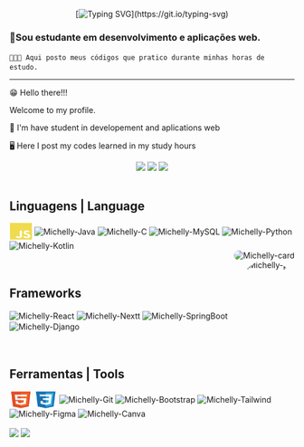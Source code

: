 <div align="center">
    
[![Typing SVG](https://readme-typing-svg.herokuapp.com?font=nunito&color=E0AAFF&background=FFFFFF00&center=true&multiline=true&width=500&height=60&lines=Ol%C3%A1+voc%C3%AA+%3C3;Seja+bem-vind%40+ao+meu+perfil!)](https://git.io/typing-svg)
</div>   

<div>
    
### 🚀Sou estudante em desenvolvimento e aplicações web.
`👩🏽‍💻 Aqui posto meus códigos que pratico durante minhas horas de estudo.`

<hr>

😁 Hello there!!!

Welcome to my profile.

📙 I'm have student in developement and aplications web

🖥️ Here I post my codes learned in my study hours

</div>
<div align="center">
   <img height="180em" src="https://github-readme-stats.vercel.app/api/top-langs/?username=michellynonatto&layout=compact&langs_count=7&theme=synthwave&hide=jupyter+notebook"/>
  <img height="180em" src="https://github-readme-streak-stats.herokuapp.com/?user=michellynonatto&theme=synthwave&hide_border=false">
  <img height="180em" src="https://github-readme-stats.vercel.app/api?username=michellynonatto&show_icons=true&theme=synthwave&include_all_commits=true"/>
  </a>
</div>

</div>
<div style="display: inline_block"><br>
  <h2>Linguagens | Language</h2>
  <img align="center" title="JavaScript" alt="Michelly-JavaScript" height="30" width="40" src="https://raw.githubusercontent.com/devicons/devicon/master/icons/javascript/javascript-plain.svg">
  <img align="center" title="Java" alt="Michelly-Java" height="30" width="40" src="https://cdn.jsdelivr.net/gh/devicons/devicon/icons/java/java-original.svg" />
  <img align="center" title="C" alt="Michelly-C" height="30" width="40" src="https://cdn.jsdelivr.net/gh/devicons/devicon/icons/c/c-original.svg" />
  <img align="center" title="MySQL" alt="Michelly-MySQL" height="30" width="40" src="https://cdn.jsdelivr.net/gh/devicons/devicon/icons/mysql/mysql-original.svg" />
  <img  align="center" title="Python" alt="Michelly-Python" height="30" width="40" src="https://cdn.jsdelivr.net/gh/devicons/devicon/icons/python/python-original.svg" />
    <img align="center" title="Kotlin" alt="Michelly-Kotlin" height="30" width="40" src="https://cdn.jsdelivr.net/gh/devicons/devicon/icons/kotlin/kotlin-original.svg" />
  </div>
<img align="right" alt="Michelly-card" style="border-radius:50px;" src="https://komarev.com/ghpvc/?username=michellynonatto&label=Visualizações&color=blueviolet&style=flat-square">  
<br>
<img align="right" alt="Michelly-pic" height="180" style="border-radius:50px;" src="https://github.com/MichellyNonatto/MichellyNonatto/assets/101263547/2ae0be79-3055-4b81-ad3c-7d3cf3ffe072">


<div styele="display:inline_block;"><br>
    <h2>Frameworks</h2>
   <img align="center" title="React" alt="Michelly-React" height="30" width="40" src="https://cdn.jsdelivr.net/gh/devicons/devicon/icons/react/react-original.svg" />
    <img align="center" title="Next" alt="Michelly-Nextt" height="30" width="40" src="https://cdn.jsdelivr.net/gh/devicons/devicon/icons/nextjs/nextjs-original.svg" />
   <img align="center" title="Spring Boot" alt="Michelly-SpringBoot" height="30" width="40" src="https://cdn.jsdelivr.net/gh/devicons/devicon/icons/spring/spring-original.svg" />
  <img  align="center" title="Django" alt="Michelly-Django" height="30" width="40" src="https://cdn.jsdelivr.net/gh/devicons/devicon/icons/django/django-plain.svg" />
 </div>
 <br>
  <div styele="display:inline_block;"><br>
    <h2>Ferramentas | Tools</h2>
    <img align="center" title="HTML" alt="Michelly-HTML" height="30" width="40" src="https://raw.githubusercontent.com/devicons/devicon/master/icons/html5/html5-original.svg">
  <img align="center" title="CSS" alt="Michelly-CSS" height="30" width="40" src="https://raw.githubusercontent.com/devicons/devicon/master/icons/css3/css3-original.svg">
  <img align="center" title="Git" alt="Michelly-Git" height="30" width="40" src="https://cdn.jsdelivr.net/gh/devicons/devicon/icons/git/git-original.svg" />
  <img align="center" title="Bootstrap" alt="Michelly-Bootstrap" height="30" width="40" src="https://cdn.jsdelivr.net/gh/devicons/devicon/icons/bootstrap/bootstrap-original.svg" />
   <img align="center" title="Tailwind" alt="Michelly-Tailwind" height="30" width="40" src="https://cdn.jsdelivr.net/gh/devicons/devicon/icons/tailwindcss/tailwindcss-plain.svg" />
  <img align="center" title="Figma" alt="Michelly-Figma" height="30" width="40" src="https://cdn.jsdelivr.net/gh/devicons/devicon/icons/figma/figma-original.svg" />
  <img align="center" title="Canva" alt="Michelly-Canva" height="30" width="40" src="https://cdn.jsdelivr.net/gh/devicons/devicon/icons/canva/canva-original.svg" />
 </div>
  <br>
<div> 
  <a href = "mailto:smartnovo01@gmail.com"><img src="https://img.shields.io/badge/-Gmail-%23333?style=for-the-badge&logo=gmail&logoColor=white" ></a>
  <a href="https://www.linkedin.com/in/michelly-victoria-nonato-coelho-a39620204/" target="_blank"><img src="https://img.shields.io/badge/-LinkedIn-%230077B5?style=for-the-badge&logo=linkedin&logoColor=white"></a> 
</div>


